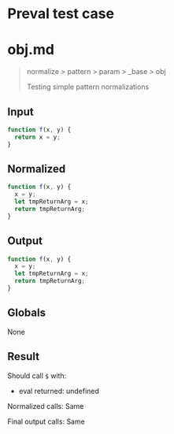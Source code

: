 # Preval test case

# obj.md

> normalize > pattern > param > _base > obj
>
> Testing simple pattern normalizations

## Input

`````js filename=intro
function f(x, y) {
  return x = y;
}
`````

## Normalized

`````js filename=intro
function f(x, y) {
  x = y;
  let tmpReturnArg = x;
  return tmpReturnArg;
}
`````

## Output

`````js filename=intro
function f(x, y) {
  x = y;
  let tmpReturnArg = x;
  return tmpReturnArg;
}
`````

## Globals

None

## Result

Should call `$` with:
 - eval returned: undefined

Normalized calls: Same

Final output calls: Same
